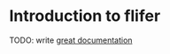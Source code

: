 # Introduction to flifer

TODO: write [great documentation](http://jacobian.org/writing/what-to-write/)
